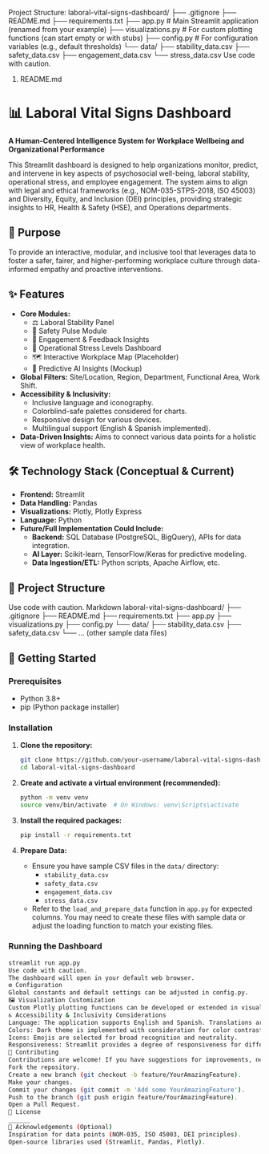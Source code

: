Project Structure:
laboral-vital-signs-dashboard/
├── .gitignore
├── README.md
├── requirements.txt
├── app.py                     # Main Streamlit application (renamed from your example)
├── visualizations.py          # For custom plotting functions (can start empty or with stubs)
├── config.py                  # For configuration variables (e.g., default thresholds)
└── data/
    ├── stability_data.csv
    ├── safety_data.csv
    ├── engagement_data.csv
    └── stress_data.csv
Use code with caution.
1. README.md
# 📊 Laboral Vital Signs Dashboard

**A Human-Centered Intelligence System for Workplace Wellbeing and Organizational Performance**

This Streamlit dashboard is designed to help organizations monitor, predict, and intervene in key aspects of psychosocial well-being, laboral stability, operational stress, and employee engagement. The system aims to align with legal and ethical frameworks (e.g., NOM-035-STPS-2018, ISO 45003) and Diversity, Equity, and Inclusion (DEI) principles, providing strategic insights to HR, Health & Safety (HSE), and Operations departments.

## 🎯 Purpose

To provide an interactive, modular, and inclusive tool that leverages data to foster a safer, fairer, and higher-performing workplace culture through data-informed empathy and proactive interventions.

## ✨ Features

*   **Core Modules:**
    *   ⚖️ Laboral Stability Panel
    *   🦺 Safety Pulse Module
    *   💬 Engagement & Feedback Insights
    *   🚦 Operational Stress Levels Dashboard
    *   🗺️ Interactive Workplace Map (Placeholder)
    *   🧠 Predictive AI Insights (Mockup)
*   **Global Filters:** Site/Location, Region, Department, Functional Area, Work Shift.
*   **Accessibility & Inclusivity:**
    *   Inclusive language and iconography.
    *   Colorblind-safe palettes considered for charts.
    *   Responsive design for various devices.
    *   Multilingual support (English & Spanish implemented).
*   **Data-Driven Insights:** Aims to connect various data points for a holistic view of workplace health.

## 🛠️ Technology Stack (Conceptual & Current)

*   **Frontend:** Streamlit
*   **Data Handling:** Pandas
*   **Visualizations:** Plotly, Plotly Express
*   **Language:** Python
*   **Future/Full Implementation Could Include:**
    *   **Backend:** SQL Database (PostgreSQL, BigQuery), APIs for data integration.
    *   **AI Layer:** Scikit-learn, TensorFlow/Keras for predictive modeling.
    *   **Data Ingestion/ETL:** Python scripts, Apache Airflow, etc.

## 📂 Project Structure
Use code with caution.
Markdown
laboral-vital-signs-dashboard/
├── .gitignore
├── README.md
├── requirements.txt
├── app.py
├── visualizations.py
├── config.py
└── data/
├── stability_data.csv
├── safety_data.csv
└── ... (other sample data files)
## 🚀 Getting Started

### Prerequisites

*   Python 3.8+
*   pip (Python package installer)

### Installation

1.  **Clone the repository:**
    ```bash
    git clone https://github.com/your-username/laboral-vital-signs-dashboard.git
    cd laboral-vital-signs-dashboard
    ```

2.  **Create and activate a virtual environment (recommended):**
    ```bash
    python -m venv venv
    source venv/bin/activate  # On Windows: venv\Scripts\activate
    ```

3.  **Install the required packages:**
    ```bash
    pip install -r requirements.txt
    ```

4.  **Prepare Data:**
    *   Ensure you have sample CSV files in the `data/` directory:
        *   `stability_data.csv`
        *   `safety_data.csv`
        *   `engagement_data.csv`
        *   `stress_data.csv`
    *   Refer to the `load_and_prepare_data` function in `app.py` for expected columns. You may need to create these files with sample data or adjust the loading function to match your existing files.

### Running the Dashboard

```bash
streamlit run app.py
Use code with caution.
The dashboard will open in your default web browser.
⚙️ Configuration
Global constants and default settings can be adjusted in config.py.
🖼️ Visualization Customization
Custom Plotly plotting functions can be developed or extended in visualizations.py to keep app.py cleaner.
♿ Accessibility & Inclusivity Considerations
Language: The application supports English and Spanish. Translations are managed in the TRANSLATIONS dictionary within app.py.
Colors: Dark theme is implemented with consideration for color contrast. Colorblind-safe palettes are used for categorical data in charts.
Icons: Emojis are selected for broad recognition and neutrality.
Responsiveness: Streamlit provides a degree of responsiveness for different screen sizes.
🤝 Contributing
Contributions are welcome! If you have suggestions for improvements, new features, or bug fixes, please:
Fork the repository.
Create a new branch (git checkout -b feature/YourAmazingFeature).
Make your changes.
Commit your changes (git commit -m 'Add some YourAmazingFeature').
Push to the branch (git push origin feature/YourAmazingFeature).
Open a Pull Request.
📄 License
______
🙏 Acknowledgements (Optional)
Inspiration for data points (NOM-035, ISO 45003, DEI principles).
Open-source libraries used (Streamlit, Pandas, Plotly).
